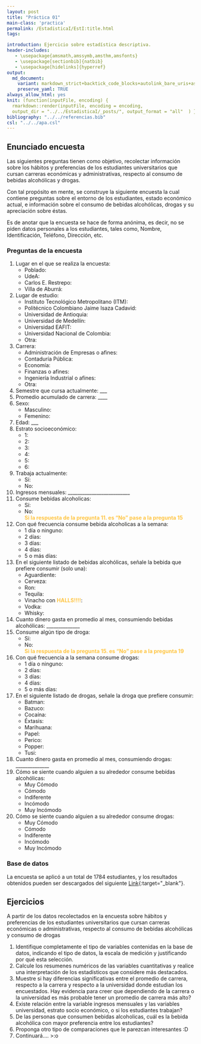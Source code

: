 ```yaml
---
layout: post
title: "Práctica 01"
main-class: 'practica'
permalink: /EstadisticaI/EstI:title.html
tags:

introduction: Ejercicio sobre estadística descriptiva.
header-includes:
   - \usepackage{amsmath,amssymb,amsthm,amsfonts}
   - \usepackage[sectionbib]{natbib}
   - \usepackage[hidelinks]{hyperref}
output:
  md_document:
    variant: markdown_strict+backtick_code_blocks+autolink_bare_uris+ascii_identifiers+tex_math_single_backslash
    preserve_yaml: TRUE
always_allow_html: yes   
knit: (function(inputFile, encoding) {
  rmarkdown::render(inputFile, encoding = encoding,
  output_dir = "../../EstadisticaI/_posts/", output_format = "all"  ) })
bibliography: "../../referencias.bib"
csl: "../../apa.csl"
---
```








Enunciado encuesta
------------------

Las siguientes preguntas tienen como objetivo, recolectar información
sobre los hábitos y preferencias de los estudiantes universitarios que
cursan carreras económicas y administrativas, respecto al consumo de
bebidas alcohólicas y drogas.

Con tal propósito en mente, se construye la siguiente encuesta la cual
contiene preguntas sobre el entorno de los estudiantes, estado económico
actual, e información sobre el consumo de bebidas alcohólicas, drogas y
su apreciación sobre éstas.

Es de anotar que la encuesta se hace de forma anónima, es decir, no se
piden datos personales a los estudiantes, tales como, Nombre,
Identificación, Teléfono, Dirección, etc.

### Preguntas de la encuesta

1.  Lugar en el que se realiza la encuesta:
    -   Poblado: <i class="far fa-square"></i>
    -   UdeA: <i class="far fa-square"></i>
    -   Carlos E. Restrepo: <i class="far fa-square"></i>
    -   Villa de Aburrá: <i class="far fa-square"></i>
2.  Lugar de estudio:
    -   Instituto Tecnológico Metropolitano (ITM):
        <i class="far fa-square"></i>
    -   Politécnico Colombiano Jaime Isaza Cadavid:
        <i class="far fa-square"></i>
    -   Universidad de Antioquia: <i class="far fa-square"></i>
    -   Universidad de Medellín: <i class="far fa-square"></i>
    -   Universidad EAFIT: <i class="far fa-square"></i>
    -   Universidad Nacional de Colombia: <i class="far fa-square"></i>
    -   Otra: <i class="far fa-square"></i>
3.  Carrera:
    -   Administración de Empresas o afines:
        <i class="far fa-square"></i>
    -   Contaduría Pública: <i class="far fa-square"></i>
    -   Economía: <i class="far fa-square"></i>
    -   Finanzas o afines: <i class="far fa-square"></i>
    -   Ingeniería Industrial o afines: <i class="far fa-square"></i>
    -   Otra: <i class="far fa-square"></i>
4.  Semestre que cursa actualmente: \_\_\_
5.  Promedio acumulado de carrera: \_\_\_\_
6.  Sexo:
    -   Masculino: <i class="far fa-square"></i>
    -   Femenino: <i class="far fa-square"></i>
7.  Edad: \_\_\_
8.  Estrato socioeconómico:
    -   1: <i class="far fa-square"></i>
    -   2: <i class="far fa-square"></i>
    -   3: <i class="far fa-square"></i>
    -   4: <i class="far fa-square"></i>
    -   5: <i class="far fa-square"></i>
    -   6: <i class="far fa-square"></i>
9.  Trabaja actualmente:
    -   Sí: <i class="far fa-square"></i>
    -   No: <i class="far fa-square"></i>
10. Ingresos mensuales:
    \_\_\_\_\_\_\_\_\_\_\_\_\_\_\_\_\_\_\_\_\_\_\_\_\_\_
11. Consume bebidas alcoholicas:
    -   Sí: <i class="far fa-square"></i>
    -   No: <i class="far fa-square"></i> <br>
        <strong style="color: #ffc543">Si la respuesta de la
        pregunta 11. es “No” pase a la pregunta 15</strong>
12. Con qué frecuencia consume bebida alcoholicas a la semana:
    -   1 día o ninguno: <i class="far fa-square"></i>
    -   2 días: <i class="far fa-square"></i>
    -   3 días: <i class="far fa-square"></i>
    -   4 días: <i class="far fa-square"></i>
    -   5 o más días: <i class="far fa-square"></i>  
13. En el siguiente listado de bebidas alcohólicas, señale la bebida que
    prefiere consumir (solo una):
    -   Aguardiente: <i class="far fa-square"></i>
    -   Cerveza: <i class="far fa-square"></i>
    -   Ron: <i class="far fa-square"></i>
    -   Tequila: <i class="far fa-square"></i>
    -   Vinacho con <strong style="color: #ffc543">HALLS!!!!</strong>:
        <i class="far fa-square"></i>
    -   Vodka: <i class="far fa-square"></i>
    -   Whisky: <i class="far fa-square"></i>
14. Cuanto dinero gasta en promedio al mes, consumiendo bebidas
    alcohólicas: \_\_\_\_\_\_\_\_\_\_\_\_\_\_
15. Consume algún tipo de droga:
    -   Sí: <i class="far fa-square"></i>
    -   No: <i class="far fa-square"></i> <br>
        <strong style="color: #ffc543">Si la respuesta de la
        pregunta 15. es “No” pase a la pregunta 19</strong>
16. Con qué frecuencia a la semana consume drogas:
    -   1 día o ninguno: <i class="far fa-square"></i>
    -   2 días: <i class="far fa-square"></i>
    -   3 días: <i class="far fa-square"></i>
    -   4 días: <i class="far fa-square"></i>
    -   5 o más días: <i class="far fa-square"></i>  
17. En el siguiente listado de drogas, señale la droga que prefiere
    consumir:
    -   Batman: <i class="far fa-square"></i>
    -   Bazuco: <i class="far fa-square"></i>
    -   Cocaína: <i class="far fa-square"></i>
    -   Éxtasis: <i class="far fa-square"></i>
    -   Marihuana: <i class="far fa-square"></i>
    -   Papel: <i class="far fa-square"></i>
    -   Perico: <i class="far fa-square"></i>
    -   Popper: <i class="far fa-square"></i>
    -   Tusi: <i class="far fa-square"></i>
18. Cuanto dinero gasta en promedio al mes, consumiendo drogas:
    \_\_\_\_\_\_\_\_\_\_\_\_\_\_
19. Cómo se siente cuando alguien a su alrededor consume bebídas
    alcohólicas:
    -   Muy Cómodo
    -   Cómodo
    -   Indiferente
    -   Incómodo
    -   Muy Incómodo
20. Cómo se siente cuando alguien a su alrededor consume drogas:
    -   Muy Cómodo
    -   Cómodo
    -   Indiferente
    -   Incómodo
    -   Muy Incómodo

### Base de datos

La encuesta se aplicó a un total de 1784 estudiantes, y los resultados
obtenidos pueden ser descargados del siguiente
[Link](https://github.com/jiperezga/jiperezga.github.io/raw/master/Dataset/SimEncuesta.xlsx){:target="\_blank"}.

Ejercicios
----------

A partir de los datos recolectados en la encuesta sobre hábitos y
preferencias de los estudiantes universitarios que cursan carreras
económicas o administrativas, respecto al consumo de bebidas alcohólicas
y consumo de drogas

1.  Identifique completamente el tipo de variables contenidas en la base
    de datos, indicando el tipo de datos, la escala de medición y
    justificando por qué esta selección.
2.  Calcule los resumenes numéricos de las variables cuantitativas y
    realice una interpretación de los estadísticos que considere más
    destacados.
3.  Muestre si hay diferencias significativas entre el promedio de
    carrera, respecto a la carrera y respecto a la universidad donde
    estudian los encuestados. Hay evidencia para creer que dependiendo
    de la carrera o la universidad es más probable tener un promedio de
    carrera más alto?
4.  Existe relación entre la variable ingresos mensuales y las variables
    universidad, estrato socio económico, o si los estudiantes trabajan?
5.  De las personas que consumen bebidas alcoholicas, cuál es la bebida
    alcohólica con mayor preferencia entre los estudiantes?
6.  Proponga otro tipo de comparaciones que le parezcan interesantes :D
7.  Continuará…. &gt;:o
